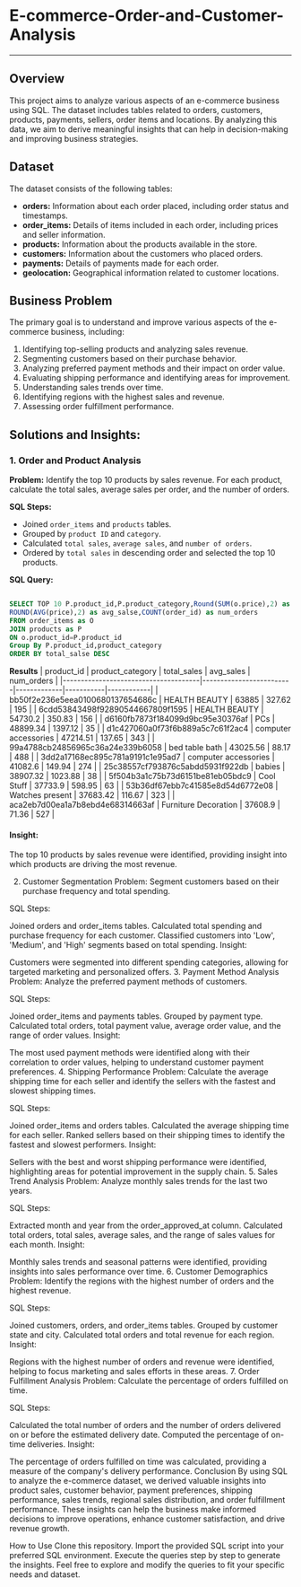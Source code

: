 # E-commerce-Order-and-Customer-Analysis
----------------------------------------------
## Overview
This project aims to analyze various aspects of an e-commerce business using SQL. The dataset includes tables related to orders, customers, products, payments, sellers, order items and locations. By analyzing this data, we aim to derive meaningful insights that can help in decision-making and improving business strategies.

## Dataset
The dataset consists of the following tables:

- **orders:** Information about each order placed, including order status and timestamps.
- **order_items:** Details of items included in each order, including prices and seller information.
- **products:** Information about the products available in the store.
- **customers:** Information about the customers who placed orders.
- **payments:** Details of payments made for each order.
- **geolocation:** Geographical information related to customer locations.

## Business Problem
The primary goal is to understand and improve various aspects of the e-commerce business, including:

1. Identifying top-selling products and analyzing sales revenue.
2. Segmenting customers based on their purchase behavior.
3. Analyzing preferred payment methods and their impact on order value.
4. Evaluating shipping performance and identifying areas for improvement.
5. Understanding sales trends over time.
6. Identifying regions with the highest sales and revenue.
7. Assessing order fulfillment performance.
   
## Solutions and Insights:
### 1. Order and Product Analysis
**Problem:** Identify the top 10 products by sales revenue. For each product, calculate the total sales, average sales per order, and the number of orders.

**SQL Steps:**

- Joined `order_items` and `products` tables.
- Grouped by `product ID` and `category`.
- Calculated `total sales`, `average sales`, and `number of orders`.
- Ordered by `total sales` in descending order and selected the top 10 products.

**SQL Query:**
```sql

SELECT TOP 10 P.product_id,P.product_category,Round(SUM(o.price),2) as total_salse,
ROUND(AVG(price),2) as avg_salse,COUNT(order_id) as num_orders
FROM order_items as O
JOIN products as P
ON o.product_id=P.product_id
Group By P.product_id,product_category
ORDER BY total_salse DESC
```
**Results**
| product_id                           | product_category        | total_sales | avg_sales | num_orders |
|--------------------------------------|-------------------------|-------------|-----------|------------|
| bb50f2e236e5eea0100680137654686c     | HEALTH BEAUTY           | 63885       | 327.62    | 195        |
| 6cdd53843498f92890544667809f1595     | HEALTH BEAUTY           | 54730.2     | 350.83    | 156        |
| d6160fb7873f184099d9bc95e30376af     | PCs                     | 48899.34    | 1397.12   | 35         |
| d1c427060a0f73f6b889a5c7c61f2ac4     | computer accessories    | 47214.51    | 137.65    | 343        |
| 99a4788cb24856965c36a24e339b6058     | bed table bath          | 43025.56    | 88.17     | 488        |
| 3dd2a17168ec895c781a9191c1e95ad7     | computer accessories    | 41082.6     | 149.94    | 274        |
| 25c38557cf793876c5abdd5931f922db     | babies                  | 38907.32    | 1023.88   | 38         |
| 5f504b3a1c75b73d6151be81eb05bdc9     | Cool Stuff              | 37733.9     | 598.95    | 63         |
| 53b36df67ebb7c41585e8d54d6772e08     | Watches present         | 37683.42    | 116.67    | 323        |
| aca2eb7d00ea1a7b8ebd4e68314663af     | Furniture Decoration    | 37608.9     | 71.36     | 527        |


#### Insight:
The top 10 products by sales revenue were identified, providing insight into which products are driving the most revenue.

2. Customer Segmentation
Problem: Segment customers based on their purchase frequency and total spending.

SQL Steps:

Joined orders and order_items tables.
Calculated total spending and purchase frequency for each customer.
Classified customers into 'Low', 'Medium', and 'High' segments based on total spending.
Insight:

Customers were segmented into different spending categories, allowing for targeted marketing and personalized offers.
3. Payment Method Analysis
Problem: Analyze the preferred payment methods of customers.

SQL Steps:

Joined order_items and payments tables.
Grouped by payment type.
Calculated total orders, total payment value, average order value, and the range of order values.
Insight:

The most used payment methods were identified along with their correlation to order values, helping to understand customer payment preferences.
4. Shipping Performance
Problem: Calculate the average shipping time for each seller and identify the sellers with the fastest and slowest shipping times.

SQL Steps:

Joined order_items and orders tables.
Calculated the average shipping time for each seller.
Ranked sellers based on their shipping times to identify the fastest and slowest performers.
Insight:

Sellers with the best and worst shipping performance were identified, highlighting areas for potential improvement in the supply chain.
5. Sales Trend Analysis
Problem: Analyze monthly sales trends for the last two years.

SQL Steps:

Extracted month and year from the order_approved_at column.
Calculated total orders, total sales, average sales, and the range of sales values for each month.
Insight:

Monthly sales trends and seasonal patterns were identified, providing insights into sales performance over time.
6. Customer Demographics
Problem: Identify the regions with the highest number of orders and the highest revenue.

SQL Steps:

Joined customers, orders, and order_items tables.
Grouped by customer state and city.
Calculated total orders and total revenue for each region.
Insight:

Regions with the highest number of orders and revenue were identified, helping to focus marketing and sales efforts in these areas.
7. Order Fulfillment Analysis
Problem: Calculate the percentage of orders fulfilled on time.

SQL Steps:

Calculated the total number of orders and the number of orders delivered on or before the estimated delivery date.
Computed the percentage of on-time deliveries.
Insight:

The percentage of orders fulfilled on time was calculated, providing a measure of the company's delivery performance.
Conclusion
By using SQL to analyze the e-commerce dataset, we derived valuable insights into product sales, customer behavior, payment preferences, shipping performance, sales trends, regional sales distribution, and order fulfillment performance. These insights can help the business make informed decisions to improve operations, enhance customer satisfaction, and drive revenue growth.

How to Use
Clone this repository.
Import the provided SQL script into your preferred SQL environment.
Execute the queries step by step to generate the insights.
Feel free to explore and modify the queries to fit your specific needs and dataset.
